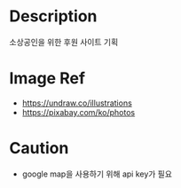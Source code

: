 # Description
소상공인을 위한 후원 사이트 기획

# Image Ref
- https://undraw.co/illustrations
- https://pixabay.com/ko/photos

# Caution
- google map을 사용하기 위해 api key가 필요
